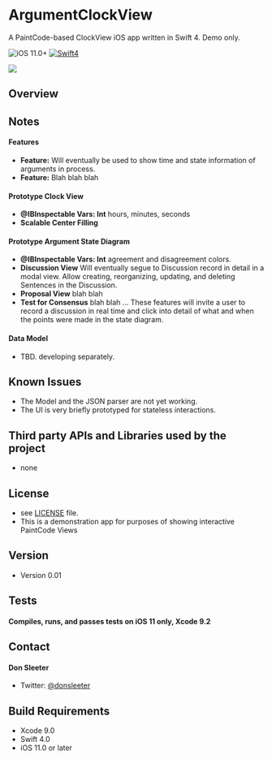 # ArgumentClockView
A PaintCode-based ClockView iOS app written in Swift 4. Demo only.

![iOS 11.0+](https://img.shields.io/badge/iOS%2011.0%2B-compatible-blue.svg) [![Swift4](https://img.shields.io/badge/Swift4.0-compatible-green.svg)](https://developer.apple.com/swift)

<img src="https://i.imgur.com/3ssZ0cN.png">

## Overview

## Notes
#### Features
- **Feature:** Will eventually be used to show time and state information of arguments in process.
- **Feature:** Blah blah blah

#### Prototype Clock View
- **@IBInspectable Vars: Int** hours, minutes, seconds
- **Scalable Center Filling**

#### Prototype Argument State Diagram
- **@IBInspectable Vars: Int** agreement and disagreement colors.
- **Discussion View** Will eventually segue to Discussion record in detail in a modal view. Allow creating, reorganizing, updating, and deleting Sentences in the Discussion.
- **Proposal View** blah blah
- **Test for Consensus** blah blah
... These features will invite a user to record a discussion in real time and click into detail of what and when the points were made in the state diagram.

#### Data Model
- TBD. developing separately.

## Known Issues
- The Model and the JSON parser are not yet working.
- The UI is very briefly prototyped for stateless interactions.

## Third party **APIs** and **Libraries** used by the project
* none

## License
* see [LICENSE](https://github.com/dndydon/ClockView/blob/master/LICENSE) file.
* This is a demonstration app for purposes of showing interactive PaintCode Views

## Version
* Version 0.01

## Tests
#### Compiles, runs, and passes tests on iOS 11 only, Xcode 9.2

## Contact
#### Don Sleeter
* Twitter: [@donsleeter](https://twitter.com/donsleeter)

## Build Requirements
- Xcode 9.0
- Swift 4.0
- iOS 11.0 or later
